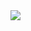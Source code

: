 <img src="https://github-readme-stats.vercel.app/api?username=narcochan&&show_icons=true&title_color=ffffff&icon_color=bb2acf&text_color=daf7dc&bg_color=151515">
